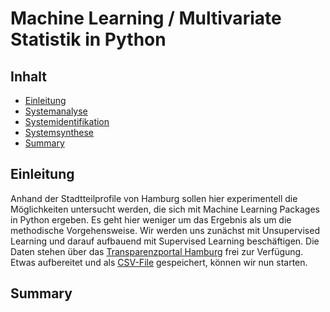 #

Machine Learning / Multivariate Statistik in Python
===================================================

## Inhalt
* [Einleitung](#einleitung)
* [Systemanalyse](ml_kap2.md)
* [Systemidentifikation](ml_kap3.md)
* [Systemsynthese](ml_kap4.md)
* [Summary](#summary)


## Einleitung
Anhand der Stadtteilprofile von Hamburg sollen hier experimentell die Möglichkeiten untersucht werden, die sich mit Machine Learning Packages in Python ergeben. Es geht hier weniger um das Ergebnis als um die methodische Vorgehensweise. Wir werden uns zunächst mit Unsupervised Learning und darauf aufbauend mit Supervised Learning beschäftigen.
Die Daten stehen über das [Transparenzportal Hamburg](http://suche.transparenz.hamburg.de/dataset/stadtteil-profile-hamburg4?forceWeb=true) frei zur Verfügung. Etwas aufbereitet und als [CSV-File](data/StadtteilprofileBerichtsjahr2018_org.csv) gespeichert, können wir nun starten.


## Summary
